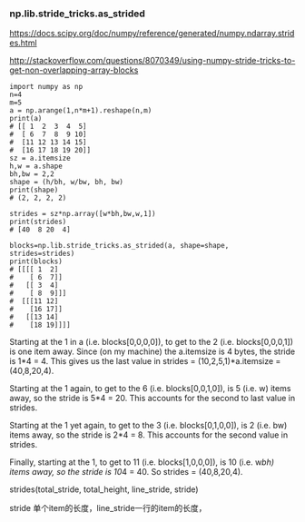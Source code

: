 ### np.lib.stride_tricks.as_strided 

https://docs.scipy.org/doc/numpy/reference/generated/numpy.ndarray.strides.html

http://stackoverflow.com/questions/8070349/using-numpy-stride-tricks-to-get-non-overlapping-array-blocks


```
import numpy as np
n=4
m=5
a = np.arange(1,n*m+1).reshape(n,m)
print(a)
# [[ 1  2  3  4  5]
#  [ 6  7  8  9 10]
#  [11 12 13 14 15]
#  [16 17 18 19 20]]
sz = a.itemsize
h,w = a.shape
bh,bw = 2,2
shape = (h/bh, w/bw, bh, bw)
print(shape)
# (2, 2, 2, 2)

strides = sz*np.array([w*bh,bw,w,1])
print(strides)
# [40  8 20  4]

blocks=np.lib.stride_tricks.as_strided(a, shape=shape, strides=strides)
print(blocks)
# [[[[ 1  2]
#    [ 6  7]]
#   [[ 3  4]
#    [ 8  9]]]
#  [[[11 12]
#    [16 17]]
#   [[13 14]
#    [18 19]]]]
```

Starting at the 1 in a (i.e. blocks[0,0,0,0]), to get to the 2 (i.e. blocks[0,0,0,1]) is one item away. Since (on my machine) the a.itemsize is 4 bytes, the stride is 1*4 = 4. This gives us the last value in strides = (10,2,5,1)*a.itemsize = (40,8,20,4).

Starting at the 1 again, to get to the 6 (i.e. blocks[0,0,1,0]), is 5 (i.e. w) items away, so the stride is 5*4 = 20. This accounts for the second to last value in strides.

Starting at the 1 yet again, to get to the 3 (i.e. blocks[0,1,0,0]), is 2 (i.e. bw) items away, so the stride is 2*4 = 8. This accounts for the second value in strides.

Finally, starting at the 1, to get to 11 (i.e. blocks[1,0,0,0]), is 10 (i.e. w*bh) items away, so the stride is 10*4 = 40. So strides = (40,8,20,4).

strides(total_stride, total_height, line_stride, stride)

stride 单个item的长度，line_stride一行的item的长度，